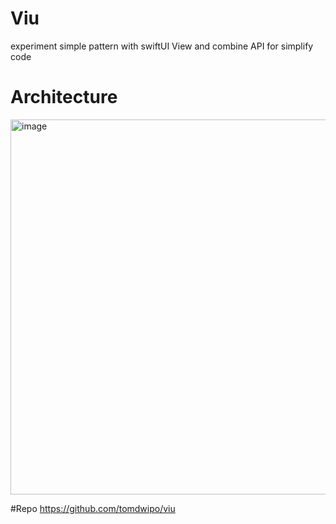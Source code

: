 # Viu
experiment simple pattern with swiftUI View and combine API for simplify code

# Architecture

<img width="600" alt="image" src="https://user-images.githubusercontent.com/9656455/184853498-ee3cc87c-6ebc-4f59-a0d7-a7ef8ff4f9ea.png">


#Repo
https://github.com/tomdwipo/viu
